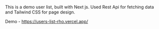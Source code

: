This is a demo user list, built with Next js. Used Rest Api for fetching data and Tailwind CSS for page design.

Demo - https://users-list-rho.vercel.app/ 
